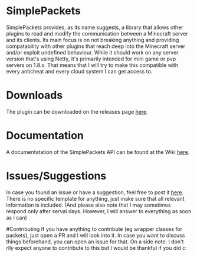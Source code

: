 # SimplePackets
SimplePackets provides, as its name suggests, a library that allows other plugins to read and modify
the communication between a Minecraft server and its clients. Its main focus is on not breaking anything
and providing compatability with other plugins that reach deep into the Minecraft server and/or exploit
undefined behaviour. While it should work on any server version that's using Netty, it's primarily intended
for mini game or pvp servers on 1.8.x. That means that I will try to make this compatible with every
anticheat and every cloud system I can get access to.

# Downloads
The plugin can be downloaded on the releases page [here](https://github.com/TeleportAura/SimplePackets/releases).

# Documentation
A documentatation of the SimplePackets API can be found at the Wiki [here](https://github.com/TeleportAura/SimplePackets/wiki).

# Issues/Suggestions
In case you found an issue or have a suggestion, feel free to post it [here](https://github.com/TeleportAura/SimplePackets/issues).
There is no specific template for anything, just make sure that all relevant
information is included. (And please also note that I may sometimes
respond only after serval days. However, I will answer to everything as
soon as I can)

#Contributing
If you have anything to contribute (eg wrapper classes for packets),
just open a PR and I will look into it. In case you want to discuss things
beforehand, you can open an issue for that.
On a side note: I don't rlly expect anyone to contribute to this but I would
be thankful if you did c:
